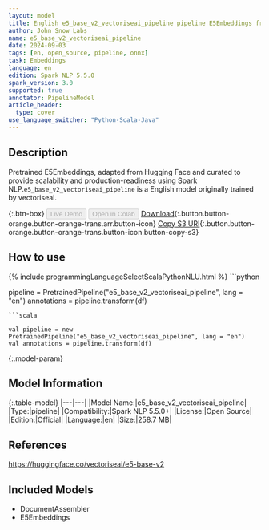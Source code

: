 ```yaml
---
layout: model
title: English e5_base_v2_vectoriseai_pipeline pipeline E5Embeddings from vectoriseai
author: John Snow Labs
name: e5_base_v2_vectoriseai_pipeline
date: 2024-09-03
tags: [en, open_source, pipeline, onnx]
task: Embeddings
language: en
edition: Spark NLP 5.5.0
spark_version: 3.0
supported: true
annotator: PipelineModel
article_header:
  type: cover
use_language_switcher: "Python-Scala-Java"
---
```


## Description

Pretrained E5Embeddings, adapted from Hugging Face and curated to provide scalability and production-readiness using Spark NLP.`e5_base_v2_vectoriseai_pipeline` is a English model originally trained by vectoriseai.

{:.btn-box}
<button class="button button-orange" disabled>Live Demo</button>
<button class="button button-orange" disabled>Open in Colab</button>
[Download](https://s3.amazonaws.com/auxdata.johnsnowlabs.com/public/models/e5_base_v2_vectoriseai_pipeline_en_5.5.0_3.0_1725344506373.zip){:.button.button-orange.button-orange-trans.arr.button-icon}
[Copy S3 URI](s3://auxdata.johnsnowlabs.com/public/models/e5_base_v2_vectoriseai_pipeline_en_5.5.0_3.0_1725344506373.zip){:.button.button-orange.button-orange-trans.button-icon.button-copy-s3}

## How to use



<div class="tabs-box" markdown="1">
{% include programmingLanguageSelectScalaPythonNLU.html %}
```python

pipeline = PretrainedPipeline("e5_base_v2_vectoriseai_pipeline", lang = "en")
annotations =  pipeline.transform(df)   

```
```scala

val pipeline = new PretrainedPipeline("e5_base_v2_vectoriseai_pipeline", lang = "en")
val annotations = pipeline.transform(df)

```
</div>

{:.model-param}
## Model Information

{:.table-model}
|---|---|
|Model Name:|e5_base_v2_vectoriseai_pipeline|
|Type:|pipeline|
|Compatibility:|Spark NLP 5.5.0+|
|License:|Open Source|
|Edition:|Official|
|Language:|en|
|Size:|258.7 MB|

## References

https://huggingface.co/vectoriseai/e5-base-v2

## Included Models

- DocumentAssembler
- E5Embeddings